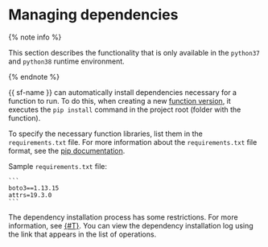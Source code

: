 # Managing dependencies

{% note info %}

This section describes the functionality that is only available in the `python37` and `python38` runtime environment.

{% endnote %}

{{ sf-name }} can automatically install dependencies necessary for a function to run. To do this, when creating a new [function version](../../operations/function/version-manage.md#func-version-create), it executes the `pip install` command in the project root (folder with the function).

To specify the necessary function libraries, list them in the `requirements.txt` file. For more information about the `requirements.txt` file format, see the [pip documentation](https://pip.pypa.io/en/stable/user_guide/#requirements-files).

Sample `requirements.txt` file:

    ```
    boto3==1.13.15
    attrs=19.3.0
    ```

The dependency installation process has some restrictions. For more information, see [{#T}](../../concepts/limits.md). You can view the dependency installation log using the link that appears in the list of operations.

